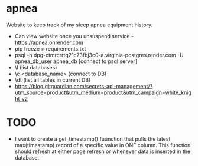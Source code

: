 # apnea
Website to keep track of my sleep apnea equipment history.

- Can view website once you unsuspend service - https://apnea.onrender.com
- pip freeze > requirements.txt
- psql -h dpg-ctmrcrrtq21c73fbj3c0-a.virginia-postgres.render.com -U apnea_db_user apnea_db [connect to psql server]
- \l (list databases)
- \c <database_name> (connect to DB)
- \dt (list all tables in current DB)
- https://blog.gitguardian.com/secrets-api-management/?utm_source=product&utm_medium=product&utm_campaign=white_knight_v2

# TODO
- I want to create a get_timestamp() fuunction that pulls the latest max(timestamp)
record of a specific value in ONE column. This function should refresh at either
page refresh or whenever data is inserted in the database.